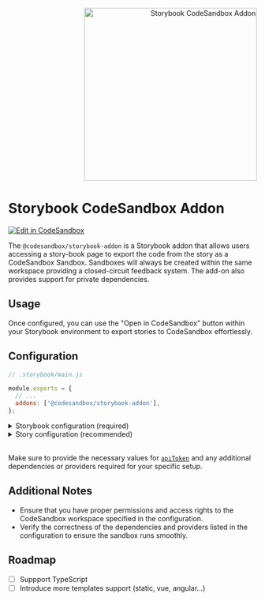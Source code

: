 <p align="right">
<img alt="Storybook CodeSandbox Addon" src="https://github.com/codesandbox/sandpack/assets/4838076/464ec018-48e5-410b-aaca-c050a3a02743" width="350" />
</p>

# Storybook CodeSandbox Addon

[![Edit in CodeSandbox](https://assets.codesandbox.io/github/button-edit-lime.svg)](https://codesandbox.io/p/github/codesandbox/storybook-addon)

The `@codesandbox/storybook-addon` is a Storybook addon that allows users accessing a story-book page to export the code from the story as a CodeSandbox Sandbox.
Sandboxes will always be created within the same workspace providing a closed-circuit feedback system. The add-on also provides support for private dependencies.

## Usage

Once configured, you can use the "Open in CodeSandbox" button within your Storybook environment to export stories to CodeSandbox effortlessly.

## Configuration

```js
// .storybook/main.js

module.exports = {
  // ...
  addons: ['@codesandbox/storybook-addon'],
};

```

<details>
  <summary>Storybook configuration (required)</summary>

<br />

To run the addon, you'll need to configure it in your Storybook's `.storybook/preview.js` file.

```js
// .storybook/preview.js

import { Theme } from "@radix-ui/themes";

const preview: Preview = {
  parameters: {
    codesandbox: {
      /**
       * @required
       * Workspace API key from codesandbox.io/t/permissions.
       * This sandbox is created inside the given workspace
       * and can be shared with team members.
       */
      apiToken: process.env.VITE_CODESANDBOX_KEY, // For Vite use `import.meta.env.VITE_CODESANDBOX_KEY`

      /**
       * @optional
       * Dependencies list to be installed in the sandbox. 
       * 
       * @note You cannot use local modules or packages since
       * this story runs in an isolated environment (sandbox)
       * inside CodeSandbox. As such, the sandbox doesn't have
       * access to your file system.
       *
       * Example:
       */
      dependencies: {
        "@radix-ui/themes": "latest",
        "@myscope/mypackage": "1.0.0",
      },

      /**
       * @optional
       * CodeSandbox will try to import all components by default from
       * the given package, in case `mapComponent` property is not provided.
       * 
       * This property is useful when your components imports are predictable 
       * and come from a single package and entry point. 
       */
      fallbackImport: "@radix-ui/themes",

      /**
       * @optional
       * All required providers to run the sandbox properly, 
       * such as themes, i18n, store, and so on.
       * 
       * @note Remember to use only the dependencies listed above. 
       * 
       * Example:
       */
      provider: `import { Theme } from "@radix-ui/themes";
        import '@radix-ui/themes/styles.css';

        export default ThemeProvider = ({ children }) => {
          return (
            <Theme>
              {children}
            </Theme>
          ) 
        }`,
    },
  },
};

export default preview;
```
</details>

<details>
  <summary>Story configuration (recommended)</summary>

```ts
import type { Meta, StoryObj } from "@storybook/react";

const meta: Meta<typeof Button> = {
  title: "Example/Button",
  component: Button,
  parameters: {
    codesandbox: {
     /**
       * To import all components used within each story in 
       * CodeSandbox, provide all necessary packages and modules.
       * 
       * Given the following story:
       * ```js
       * import Provider from "@myscope/mypackage";
       * import { Button } from "@radix-ui/themes";
       * import "@radix-ui/themes/styles.css";
       * ```
       * 
       * You need to map all imports to the following:
       */
      mapComponent: {
        // Example of default imports
        "@myscope/mypackage": "Provider",

        // Example of named functions
        "@radix-ui/themes": ["Button"],

        // Example of static imports
        "@radix-ui/themes/styles.css": true,
      },

      /**
       * @note You cannot use local modules or packages since
       * this story runs in an isolated environment (sandbox)
       * inside CodeSandbox. As such, the sandbox doesn't have
       * access to your file system.
       */
    },
  },
};
```

</details>

<br />

Make sure to provide the necessary values for [`apiToken`](https://codesandbox.io/t/permissions) and any additional dependencies or providers required for your specific setup.

## Additional Notes
- Ensure that you have proper permissions and access rights to the CodeSandbox workspace specified in the configuration.
- Verify the correctness of the dependencies and providers listed in the configuration to ensure the sandbox runs smoothly.

## Roadmap

- [ ] Suppport TypeScript
- [ ] Introduce more templates support (static, vue, angular...)